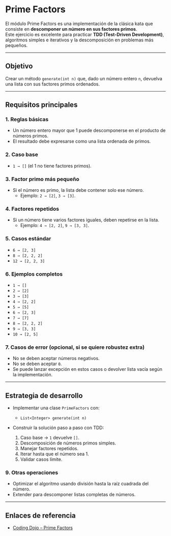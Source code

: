 
# Prime Factors

El módulo Prime Factors es una implementación de la clásica kata que consiste en **descomponer un número en sus factores primos**.  
Este ejercicio es excelente para practicar **TDD (Test-Driven Development)**, algoritmos simples e iterativos y la descomposición en problemas más pequeños.

---

## Objetivo

Crear un método `generate(int n)` que, dado un número entero `n`, devuelva una lista con sus factores primos ordenados.

---

## Requisitos principales

### 1. Reglas básicas
- Un número entero mayor que 1 puede descomponerse en el producto de números primos.
- El resultado debe expresarse como una lista ordenada de primos.

### 2. Caso base
- `1 → []` (el 1 no tiene factores primos).

### 3. Factor primo más pequeño
- Si el número es primo, la lista debe contener solo ese número.
  - Ejemplo: `2 → [2]`, `3 → [3]`.

### 4. Factores repetidos
- Si un número tiene varios factores iguales, deben repetirse en la lista.
  - Ejemplo: `4 → [2, 2]`, `9 → [3, 3]`.

### 5. Casos estándar
- `6 → [2, 3]`
- `8 → [2, 2, 2]`
- `12 → [2, 2, 3]`

### 6. Ejemplos completos
- `1 → []`
- `2 → [2]`
- `3 → [3]`
- `4 → [2, 2]`
- `5 → [5]`
- `6 → [2, 3]`
- `7 → [7]`
- `8 → [2, 2, 2]`
- `9 → [3, 3]`
- `10 → [2, 5]`

### 7. Casos de error (opcional, si se quiere robustez extra)
- No se deben aceptar números negativos.
- No se deben aceptar `0`.
- Se puede lanzar excepción en estos casos o devolver lista vacía según la implementación.

---

## Estrategia de desarrollo

- Implementar una clase `PrimeFactors` con:
  - `List<Integer> generate(int n)`

- Construir la solución paso a paso con TDD:
  1. Caso base → `1` devuelve `[]`.
  2. Descomposición de números primos simples.
  3. Manejar factores repetidos.
  4. Iterar hasta que el número sea 1.
  5. Validar casos límite.

### 9. Otras operaciones
- Optimizar el algoritmo usando división hasta la raíz cuadrada del número.
- Extender para descomponer listas completas de números.

---

## Enlaces de referencia

- [Coding Dojo – Prime Factors](https://codingdojo.org/kata/PrimeFactors/)
